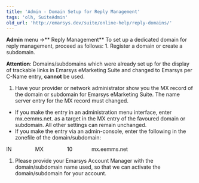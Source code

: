```yaml
---
title: 'Admin - Domain Setup for Reply Management'
tags: 'olh, SuiteAdmin'
old_url: 'http://emarsys.dev/suite/online-help/reply-domains/'
---
```


**Admin** menu ->** Reply Management** To set up a dedicated domain for reply management, proceed as follows: 1. Register a domain or create a subdomain.

**Attention**: Domains/subdomains which were already set up for the display of trackable links in Emarsys eMarketing Suite and changed to Emarsys per C-Name entry, **cannot** be used.

1. Have your provider or network administrator show you the MX record of the domain or subdomain for Emarsys eMarketing Suite. The name server entry for the MX record must changed.

- If you make the entry in an administration menu interface, enter mx.eemms.net. as a target in the MX entry of the favoured domain or subdomain. All other settings can remain unchanged.
- If you make the entry via an admin-console, enter the following in the zonefile of the domain/subdomain:


IN                MX                10             mx.eemms.net

1. Please provide your Emarsys Account Manager with the domain/subdomain name used, so that we can activate the domain/subdomain for your account.